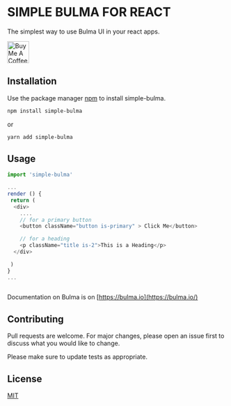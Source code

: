 
# SIMPLE BULMA FOR REACT
The simplest way to use Bulma UI in your react apps.

<a href="https://www.buymeacoffee.com/Cirlorm" target="_blank"><img src="https://cdn.buymeacoffee.com/buttons/default-red.png" alt="Buy Me A Coffee" height="50" ></a>

## Installation

Use the package manager [npm](https://npmjs.com) to install simple-bulma.

```sh
npm install simple-bulma
```
or
```sh
yarn add simple-bulma
```

## Usage

```javascript
import 'simple-bulma'

...
render () {
 return (
  <div>
    ....
    // for a primary button
    <button className="button is-primary" > Click Me</button>

    // for a heading
    <p className="title is-2">This is a Heading</p>
  </div>

 )
}
...
 
```

Documentation on Bulma is on [https://bulma.io](https://bulma.io/)

## 

## Contributing
Pull requests are welcome. For major changes, please open an issue first to discuss what you would like to change.

Please make sure to update tests as appropriate.

## License
[MIT](https://choosealicense.com/licenses/mit/)
